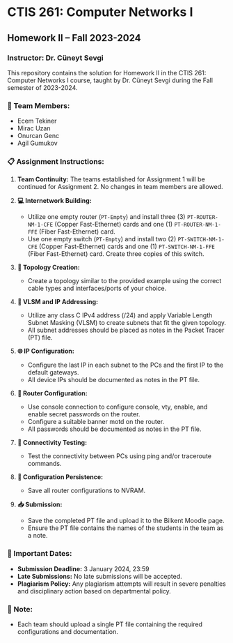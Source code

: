 # CTIS 261: Computer Networks I
## Homework II – Fall 2023-2024

### Instructor: Dr. Cüneyt Sevgi

This repository contains the solution for Homework II in the CTIS 261: Computer Networks I course, taught by Dr. Cüneyt Sevgi during the Fall semester of 2023-2024.

### :busts_in_silhouette: Team Members:
- Ecem Tekiner
- Mirac Uzan
- Onurcan Genc
- Agil Gumukov

### :clipboard: Assignment Instructions:

1. **Team Continuity:** The teams established for Assignment 1 will be continued for Assignment 2. No changes in team members are allowed.

2. **:computer: Internetwork Building:**
   - Utilize one empty router (`PT-Empty`) and install three (3) `PT-ROUTER-NM-1-CFE` (Copper Fast-Ethernet) cards and one (1) `PT-ROUTER-NM-1-FFE` (Fiber Fast-Ethernet) card.
   - Use one empty switch (`PT-Empty`) and install two (2) `PT-SWITCH-NM-1-CFE` (Copper Fast-Ethernet) cards and one (1) `PT-SWITCH-NM-1-FFE` (Fiber Fast-Ethernet) card. Create three copies of this switch.

3. **:triangular_ruler: Topology Creation:**
   - Create a topology similar to the provided example using the correct cable types and interfaces/ports of your choice.

4. **:satellite: VLSM and IP Addressing:**
   - Utilize any class C IPv4 address (/24) and apply Variable Length Subnet Masking (VLSM) to create subnets that fit the given topology.
   - All subnet addresses should be placed as notes in the Packet Tracer (PT) file.

5. **:globe_with_meridians: IP Configuration:**
   - Configure the last IP in each subnet to the PCs and the first IP to the default gateways.
   - All device IPs should be documented as notes in the PT file.

6. **:key: Router Configuration:**
   - Use console connection to configure console, vty, enable, and enable secret passwords on the router.
   - Configure a suitable banner motd on the router.
   - All passwords should be documented as notes in the PT file.

7. **:electric_plug: Connectivity Testing:**
   - Test the connectivity between PCs using ping and/or traceroute commands.

8. **:floppy_disk: Configuration Persistence:**
   - Save all router configurations to NVRAM.

9. **:inbox_tray: Submission:**
   - Save the completed PT file and upload it to the Bilkent Moodle page.
   - Ensure the PT file contains the names of the students in the team as a note.

### :calendar: Important Dates:
- **Submission Deadline:** 3 January 2024, 23:59
- **Late Submissions:** No late submissions will be accepted.
- **Plagiarism Policy:** Any plagiarism attempts will result in severe penalties and disciplinary action based on departmental policy.

### :pushpin: Note:
- Each team should upload a single PT file containing the required configurations and documentation.

